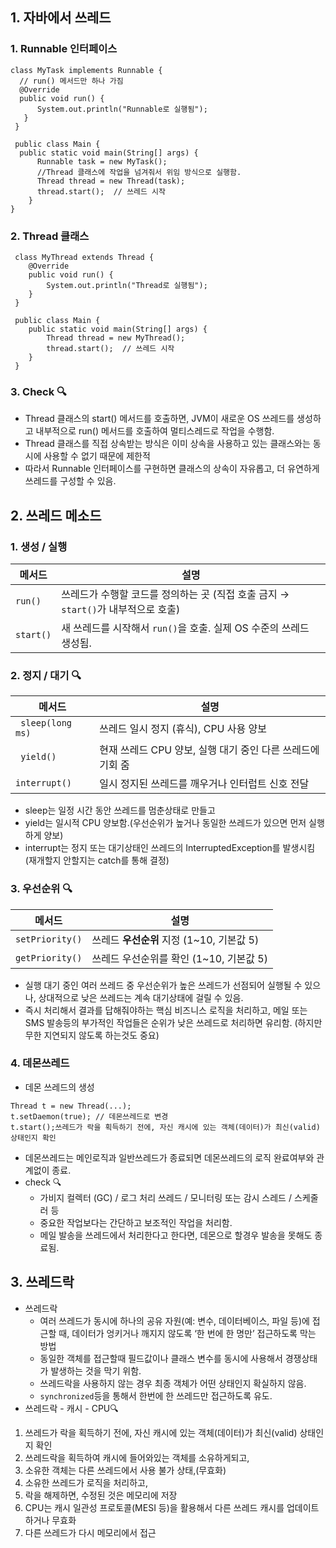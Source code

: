 ## 1. 자바에서 쓰레드
### 1. Runnable 인터페이스
  ```
  class MyTask implements Runnable {
    // run() 메서드만 하나 가짐
    @Override
    public void run() { 
        System.out.println("Runnable로 실행됨");
     }
   }

   public class Main {
    public static void main(String[] args) {
        Runnable task = new MyTask();
        //Thread 클래스에 작업을 넘겨줘서 위임 방식으로 실행함.
        Thread thread = new Thread(task);
        thread.start();  // 쓰레드 시작
      }
  }
  ```


### 2. Thread 클래스
  ```
   class MyThread extends Thread {
      @Override
      public void run() {
          System.out.println("Thread로 실행됨");
      }
   }

   public class Main {
      public static void main(String[] args) {
          Thread thread = new MyThread();
          thread.start();  // 쓰레드 시작
      }
   }
  ```

### 3. Check 🔍
- Thread 클래스의 start() 메서드를 호출하면, JVM이 새로운 OS 쓰레드를 생성하고 내부적으로 run() 메서드를 호출하여 멀티스레드로 작업을 수행함.
- Thread 클래스를 직접 상속받는 방식은 이미 상속을 사용하고 있는 클래스와는 동시에 사용할 수 없기 때문에 제한적
- 따라서 Runnable 인터페이스를 구현하면 클래스의 상속이 자유롭고, 더 유연하게 쓰레드를 구성할 수 있음.

## 2. 쓰레드 메소드
### 1. 생성 / 실행

| 메서드            | 설명                 |
| ------ | ----------------------------- |
| `run()`                           | 쓰레드가 수행할 코드를 정의하는 곳 (직접 호출 금지 → `start()`가 내부적으로 호출)                         |
| `start()`                         | 새 쓰레드를 시작해서 `run()`을 호출. 실제 OS 수준의 쓰레드 생성됨.  |

### 2. 정지 / 대기 🔍
| 메서드            | 설명                 |
| ------ | ----------------------------- |
| `	sleep(long ms)`      | 쓰레드 일시 정지 (휴식), CPU 사용 양보 |
| `	yield()`      | 현재 쓰레드 CPU 양보, 실행 대기 중인 다른 쓰레드에 기회 줌 |
| `interrupt()`  | 	일시 정지된 쓰레드를 깨우거나 인터럽트 신호 전달 |
- sleep는 일정 시간 동안 쓰레드를 멈춘상태로 만들고
- yield는 일시적 CPU 양보함.(우선순위가 높거나 동일한 쓰레드가 있으면 먼저 실행하게 양보)
- interrupt는 정지 또는 대기상태인 쓰레드의 InterruptedException를 발생시킴(재개할지 안할지는 catch를 통해 결정)

### 3. 우선순위 🔍
| 메서드            | 설명                 |
| ------ | ----------------------------- |
| `setPriority()`  | 쓰레드 **우선순위** 지정 (1\~10, 기본값 5)  |
| `getPriority()`  | 쓰레드 우선순위를 확인 (1\~10, 기본값 5)  |
- 실행 대기 중인 여러 쓰레드 중 우선순위가 높은 쓰레드가 선점되어 실행될 수 있으나, 상대적으로 낮은 쓰레드는 계속 대기상태에 걸릴 수 있음.
- 즉시 처리해서 결과를 답해줘야하는 핵심 비즈니스 로직을 처리하고, 메일 또는 SMS 발송등의 부가적인 작업들은 순위가 낮은 쓰레드로 처리하면 유리함. (하지만 무한 지연되지 않도록 하는것도 중요)

### 4. 데몬쓰레드
- 데몬 쓰레드의 생성
 ```
 Thread t = new Thread(...);
 t.setDaemon(true); // 데몬쓰레드로 변경
 t.start();쓰레드가 락을 획득하기 전에, 자신 캐시에 있는 객체(데이터)가 최신(valid) 상태인지 확인
 ```
- 데몬쓰레드는 메인로직과 일반쓰레드가 종료되면 데몬쓰레드의 로직 완료여부와 관계없이 종료.
- check 🔍
    - 가비지 컬렉터 (GC) / 로그 처리 쓰레드 / 모니터링 또는 감시 스레드 / 스케줄러 등
    - 중요한 작업보다는 간단하고 보조적인 작업을 처리함.
    - 메일 발송을 쓰레드에서 처리한다고 한다면, 데몬으로 할경우 발송을 못해도 종료됨.
 
## 3. 쓰레드락 
 - 쓰레드락
   - 여러 쓰레드가 동시에 하나의 공유 자원(예: 변수, 데이터베이스, 파일 등)에 접근할 때, 데이터가 엉키거나 깨지지 않도록 ‘한 번에 한 명만’ 접근하도록 막는 방법
   - 동일한 객체를 접근할때 필드값이나 클래스 변수를 동시에 사용해서 경쟁상태가 발생하는 것을 막기 위함.
   - 쓰레드락을 사용하지 않는 경우 최종 객체가 어떤 상태인지 확실하지 않음.
   - `synchronized`등을 통해서 한번에 한 쓰레드만 접근하도록 유도.
 - 쓰레드락 - 캐시 - CPU🔍
  1) 쓰레드가 락을 획득하기 전에, 자신 캐시에 있는 객체(데이터)가 최신(valid) 상태인지 확인
  2) 쓰레드락을 획득하여 캐시에 들어와있는 객체를 소유하게되고,
  3) 소유한 객체는 다른 쓰레드에서 사용 불가 상태,(무효화)
  4) 소유한 쓰레드가 로직을 처리하고,
  5) 락을 해제하면, 수정된 것은 메모리에 저장
  6) CPU는 캐시 일관성 프로토콜(MESI 등)을 활용해서 다른 쓰레드 캐시를 업데이트하거나 무효화
  7) 다른 쓰레드가 다시 메모리에서 접근
